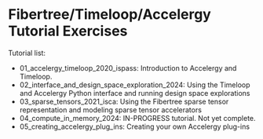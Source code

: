 Fibertree/Timeloop/Accelergy Tutorial Exercises
======================================

Tutorial list:
- 01_accelergy_timeloop_2020_ispass: Introduction to Accelergy and Timeloop.
- 02_interface_and_design_space_exploration_2024: Using the Timeloop
  and Accelergy Python interface and running design space explorations
- 03_sparse_tensors_2021_isca: Using the Fibertree sparse tensor representation
  and modeling sparse tensor accelerators
- 04_compute_in_memory_2024: IN-PROGRESS tutorial. Not yet complete.
- 05_creating_accelergy_plug_ins: Creating your own Accelergy plug-ins
